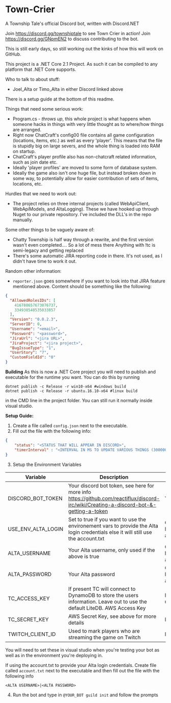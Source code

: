 # Town-Crier
A Township Tale's official Discord bot, written with Discord.NET

Join https://discord.gg/townshiptale to see Town Crier in action!
Join https://discord.gg/GNpmEN2 to discuss contributing to the bot.

This is still early days, so still working out the kinks of how this will work on GitHub.

This project is a .NET Core 2.1 Project. As such it can be compiled to any platform that .NET Core supports. 

Who to talk to about stuff:
- Joel_Alta or Timo_Alta in either Discord linked above

There is a setup guide at the bottom of this readme.

Things that need some serious work:
- 	Program.cs - *throws up*, this whole project is what happens when someone hacks in things with very little thought as to where/how things are arranged.
- 	Right now ChatCraft's config00 file contains all game configuration (locations, items, etc.) as well as every 'player'. This means that the file is stupidly big on large severs, and the whole thing is loaded into RAM on startup.
- 	ChatCraft's player profile also has non-chatcraft related information, such as join date etc.
- 	Ideally 'player profiles' are moved to some form of database system.
- 	Ideally the game also isn't one huge file, but instead broken down in some way, to potentially allow for easier contribution of sets of items, locations, etc.

Hurdles that we need to work out:
-	The project relies on three internal projects (called WebApiClient, WebApiModels, and AltaLogging).
	These we have hooked up through Nuget to our private repository. I've included the DLL's in the repo manually.
	
Some other things to be vaguely aware of:
-	Chatty Township is half way through a rewrite, and the first version wasn't even completed.... So a lot of mess there
	Anything with !tc is semi-legacy and getting replaced
-	There's some automatic JIRA reporting code in there. It's not used, as I didn't have time to work it out.
		
Random other information:
-	`reporter.json` goes somewhere if you want to look into that JIRA feature mentioned above.
	Content should be something like the following:

```json
{ 
  "AllowedRolesIDs": [ 
    416788657673076737, 
    334938548535033857 
  ], 
  "Version": "0.0.2.3", 
  "ServerID": 0, 
  "Username": "<email>", 
  "Password": "<password>", 
  "JiraUrl": "<jira URL>", 
  "JiraProject": "<jira project>", 
  "BugIssueType": "1", 
  "UserStory": "7", 
  "CustomFieldId": "0" 
}
```

**Building**
As this is now a .NET Core project you will need to publish and executable for the runtime you want. You can do this by running 
```
dotnet publish -c Release -r win10-x64 #windows build
dotnet publish -c Release -r ubuntu.16.10-x64 #linux build
```
in the CMD line in the project folder. You can still run it normally inside visual studio.


**Setup Guide:**
1. Create a file called `config.json` next to the executable. 
2. Fill out the file with the following info:
```json
{
	"status": "<STATUS THAT WILL APPEAR IN DISCORD>",
	"timerInterval" : "<INTERVAL IN MS TO UPDATE VARIOUS THINGS (300000 is a good default)>" 
}
```
3. Setup the Environment Variables

| Variable | Description | Required |
| --- | --- | --- |
| DISCORD_BOT_TOKEN | Your discord bot token, see here for more info https://github.com/reactiflux/discord-irc/wiki/Creating-a-discord-bot-&-getting-a-token | YES |
| USE_ENV_ALTA_LOGIN | Set to true if you want to use the environement vars to provide the Alta login credentials else it will still use the account.txt | Only if NOT using account.txt |
| ALTA_USERNAME | Your Alta username, only used if the above is true | Only if NOT using account.txt |
| ALTA_PASSWORD | Your Alta password | Only if NOT using account.txt |
| TC_ACCESS_KEY | If present TC will connect to DynamoDB to store the users information. Leave out to use the default LiteDB. AWS Access Key | NO, only if using DDB |
| TC_SECRET_KEY | AWS Secret Key, see above for more details | NO |
| TWITCH_CLIENT_ID | Used to mark players who are streaming the game on Twitch | NO |

You will need to set these in visual studio when you're testing your bot as well as in the environment you're deploying in. 

If using the account.txt to provide your Alta login credentials.
Create file called `account.txt` next to the executable and then fill out the file with the following info
```
<ALTA USERNAME>|<ALTA PASSWORD>
```

4. Run the bot and type in `@YOUR_BOT guild init` and follow the prompts